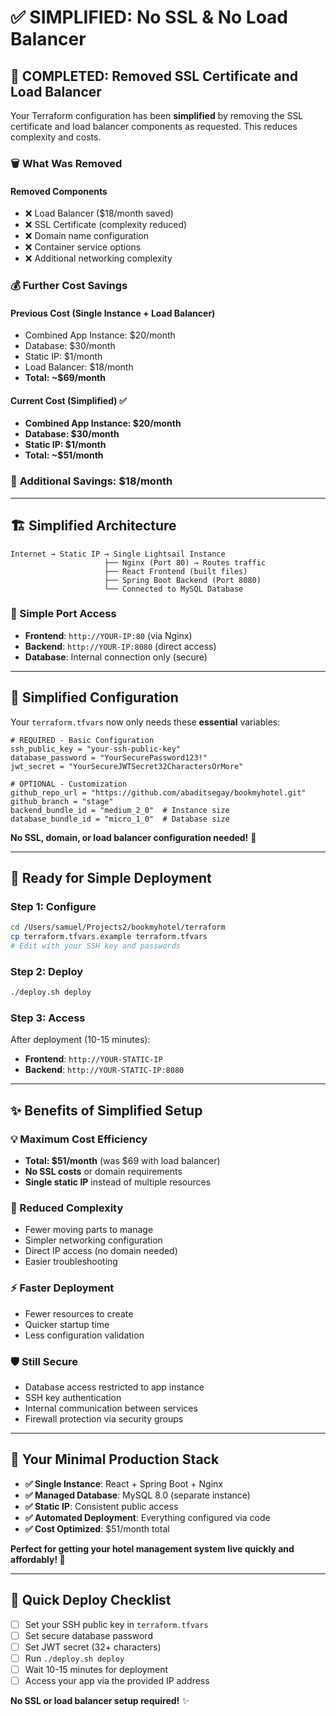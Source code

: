 # ✅ SIMPLIFIED: No SSL & No Load Balancer

## 🎯 **COMPLETED: Removed SSL Certificate and Load Balancer**

Your Terraform configuration has been **simplified** by removing the SSL certificate and load balancer components as requested. This reduces complexity and costs.

### 🗑️ **What Was Removed**

#### **Removed Components**
- ❌ Load Balancer ($18/month saved)
- ❌ SSL Certificate (complexity reduced)
- ❌ Domain name configuration
- ❌ Container service options
- ❌ Additional networking complexity

### 💰 **Further Cost Savings**

#### **Previous Cost (Single Instance + Load Balancer)**
- Combined App Instance: $20/month
- Database: $30/month
- Static IP: $1/month
- Load Balancer: $18/month
- **Total: ~$69/month**

#### **Current Cost (Simplified)** ✅
- **Combined App Instance: $20/month**
- **Database: $30/month** 
- **Static IP: $1/month**
- **Total: ~$51/month**

### 🎉 **Additional Savings: $18/month**

---

## 🏗️ **Simplified Architecture**

```
Internet → Static IP → Single Lightsail Instance
                     ├── Nginx (Port 80) → Routes traffic  
                     ├── React Frontend (built files)
                     ├── Spring Boot Backend (Port 8080)
                     └── Connected to MySQL Database
```

### **🚪 Simple Port Access**
- **Frontend**: `http://YOUR-IP:80` (via Nginx)
- **Backend**: `http://YOUR-IP:8080` (direct access)
- **Database**: Internal connection only (secure)

---

## 📁 **Simplified Configuration**

Your `terraform.tfvars` now only needs these **essential** variables:

```hcl
# REQUIRED - Basic Configuration
ssh_public_key = "your-ssh-public-key"
database_password = "YourSecurePassword123!"
jwt_secret = "YourSecureJWTSecret32CharactersOrMore"

# OPTIONAL - Customization  
github_repo_url = "https://github.com/abaditsegay/bookmyhotel.git"
github_branch = "stage"
backend_bundle_id = "medium_2_0"  # Instance size
database_bundle_id = "micro_1_0"  # Database size
```

**No SSL, domain, or load balancer configuration needed!** 🎯

---

## 🚀 **Ready for Simple Deployment**

### **Step 1: Configure**
```bash
cd /Users/samuel/Projects2/bookmyhotel/terraform
cp terraform.tfvars.example terraform.tfvars
# Edit with your SSH key and passwords
```

### **Step 2: Deploy**
```bash
./deploy.sh deploy
```

### **Step 3: Access**
After deployment (10-15 minutes):
- **Frontend**: `http://YOUR-STATIC-IP`
- **Backend**: `http://YOUR-STATIC-IP:8080`

---

## ✨ **Benefits of Simplified Setup**

### **💡 Maximum Cost Efficiency**
- **Total: $51/month** (was $69 with load balancer)
- **No SSL costs** or domain requirements
- **Single static IP** instead of multiple resources

### **🔧 Reduced Complexity**
- Fewer moving parts to manage
- Simpler networking configuration  
- Direct IP access (no domain needed)
- Easier troubleshooting

### **⚡ Faster Deployment**
- Fewer resources to create
- Quicker startup time
- Less configuration validation

### **🛡️ Still Secure**
- Database access restricted to app instance
- SSH key authentication
- Internal communication between services
- Firewall protection via security groups

---

## 🎉 **Your Minimal Production Stack**

- **✅ Single Instance**: React + Spring Boot + Nginx
- **✅ Managed Database**: MySQL 8.0 (separate instance)
- **✅ Static IP**: Consistent public access
- **✅ Automated Deployment**: Everything configured via code
- **✅ Cost Optimized**: $51/month total

**Perfect for getting your hotel management system live quickly and affordably! 🚀**

---

## 🔧 **Quick Deploy Checklist**

- [ ] Set your SSH public key in `terraform.tfvars`
- [ ] Set secure database password  
- [ ] Set JWT secret (32+ characters)
- [ ] Run `./deploy.sh deploy`
- [ ] Wait 10-15 minutes for deployment
- [ ] Access your app via the provided IP address

**No SSL or load balancer setup required!** ✨
